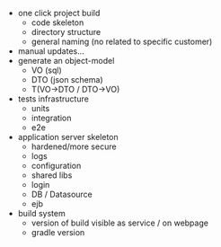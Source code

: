 - one click project build
	- code skeleton
	- directory structure
	- general naming (no related to specific customer)
- manual updates...
- generate an object-model
	- VO (sql)
	- DTO (json schema)
	- T(VO->DTO / DTO->VO)
- tests infrastructure
	- units
	- integration
	- e2e
- application server skeleton
	- hardened/more secure
	- logs
	- configuration
	- shared libs
	- login
	- DB / Datasource
	- ejb
- build system
	- version of build visible as service / on webpage
	- gradle version
